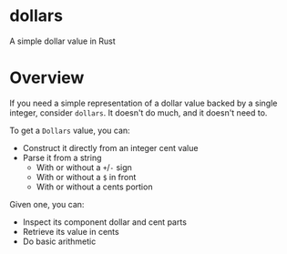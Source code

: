 # dollars
A simple dollar value in Rust

# Overview
If you need a simple representation of a dollar value backed by a single integer, consider `dollars`. It doesn't do much, and it doesn't need to.

To get a `Dollars` value, you can:
* Construct it directly from an integer cent value
* Parse it from a string
    * With or without a `+`/`-` sign
    * With or without a `$` in front
    * With or without a cents portion

Given one, you can:
* Inspect its component dollar and cent parts
* Retrieve its value in cents
* Do basic arithmetic


